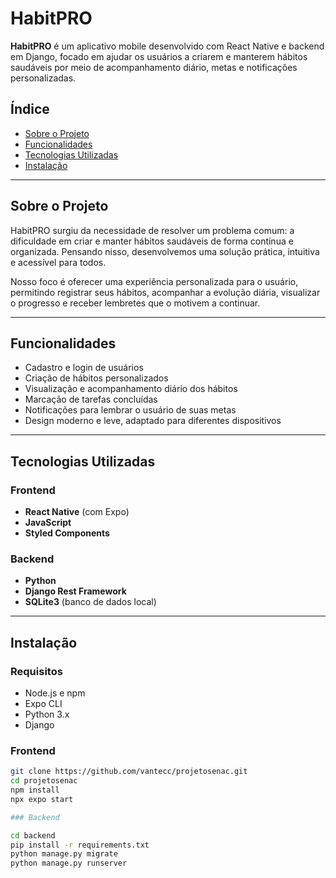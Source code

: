 # HabitPRO

**HabitPRO** é um aplicativo mobile desenvolvido com React Native e backend em Django, focado em ajudar os usuários a criarem e manterem hábitos saudáveis por meio de acompanhamento diário, metas e notificações personalizadas.

## Índice

- [Sobre o Projeto](#sobre-o-projeto)
- [Funcionalidades](#funcionalidades)
- [Tecnologias Utilizadas](#tecnologias-utilizadas)
- [Instalação](#instalação)
---

## Sobre o Projeto

HabitPRO surgiu da necessidade de resolver um problema comum: a dificuldade em criar e manter hábitos saudáveis de forma contínua e organizada. Pensando nisso, desenvolvemos uma solução prática, intuitiva e acessível para todos.

Nosso foco é oferecer uma experiência personalizada para o usuário, permitindo registrar seus hábitos, acompanhar a evolução diária, visualizar o progresso e receber lembretes que o motivem a continuar.

---

## Funcionalidades

- Cadastro e login de usuários
- Criação de hábitos personalizados
- Visualização e acompanhamento diário dos hábitos
- Marcação de tarefas concluídas
- Notificações para lembrar o usuário de suas metas
- Design moderno e leve, adaptado para diferentes dispositivos

---

## Tecnologias Utilizadas

### Frontend
- **React Native** (com Expo)
- **JavaScript**
- **Styled Components**

### Backend
- **Python**
- **Django Rest Framework**
- **SQLite3** (banco de dados local)

---

## Instalação

### Requisitos
- Node.js e npm
- Expo CLI
- Python 3.x
- Django

### Frontend

```bash
git clone https://github.com/vantecc/projetosenac.git
cd projetosenac
npm install
npx expo start

### Backend

cd backend
pip install -r requirements.txt
python manage.py migrate
python manage.py runserver
